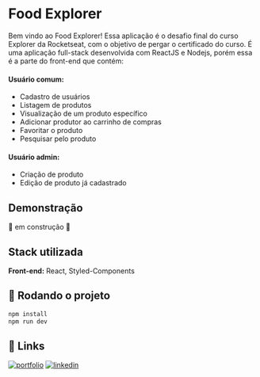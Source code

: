 # Food Explorer

Bem vindo ao Food Explorer! Essa aplicação é o desafio final do curso Explorer da Rocketseat, com o objetivo de pergar o certificado do curso. É uma aplicação full-stack desenvolvida com ReactJS e Nodejs, porém essa é a parte do front-end que contém:

#### Usuário comum:

- Cadastro de usuários
- Listagem de produtos
- Visualização de um produto específico
- Adicionar produtor ao carrinho de compras
- Favoritar o produto
- Pesquisar pelo produto

#### Usuário admin:
- Criação de produto
- Edição de produto já cadastrado

## Demonstração

:construction: em construção :construction:

## Stack utilizada

**Front-end:** React, Styled-Components

## 🚀 Rodando o projeto

```bash
npm install
npm run dev
```

## 🔗 Links

[![portfolio](https://img.shields.io/badge/my_portfolio-000?style=for-the-badge&logo=ko-fi&logoColor=white)](https://felipeeduardodevnext.netlify.app/)
[![linkedin](https://img.shields.io/badge/linkedin-0A66C2?style=for-the-badge&logo=linkedin&logoColor=white)](https://www.linkedin.com/in/felipepereiraeduardo/)
